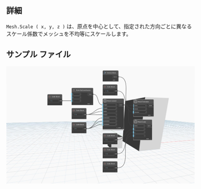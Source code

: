 ## 詳細
`Mesh.Scale ( x, y, z )` は、原点を中心として、指定された方向ごとに異なるスケール係数でメッシュを不均等にスケールします。

## サンプル ファイル

![Example](./Autodesk.DesignScript.Geometry.Mesh.Scale(mesh.x.y.z)_img.jpg)
